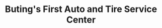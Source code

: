 ---
title: "Buting's First Auto and Tire Service Center"
url: /pasig/butings-first-auto-and-tire-service-center/
shop: car repair
---